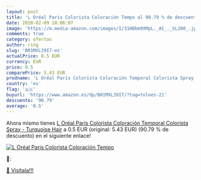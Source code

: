 ```yaml
---
layout: post
title: 'L Oréal Paris Colorista Coloración Tempo al 90.79 % de descuento'
date: 2020-02-09 18:06:07
image: 'https://m.media-amazon.com/images/I/31HBbm9XMpL._AC_._SL200_.jpg'
comments: true
category: ofertas
author: ring
slug: 'B01MXL39I7-es'
actualPrice: 0.5 EUR
currency: EUR
price: 0.5
comparePrice: 5.43 EUR
prodname: 'L Oréal Paris Colorista Coloración Temporal Colorista Spray - Turquoise Hair'
country: 'es'
flag: '🇪🇸'
buyurl: 'https://www.amazon.es/dp/B01MXL39I7/?tag=tolees-21'
descuento: '90.79'
average: '0.5'
---
```


Ahora mismo tienes [L Oréal Paris Colorista Coloración Temporal Colorista Spray - Turquoise Hair](https://www.amazon.es/dp/B01MXL39I7/?tag=tolees-21) a 0.5 EUR (original: 5.43 EUR) (90.79 %  de descuento) en el siguiente enlace!

[![L Oréal Paris Colorista Coloración Tempo](https://m.media-amazon.com/images/I/31HBbm9XMpL._AC_._SL200_.jpg)](https://www.amazon.es/dp/B01MXL39I7/?tag=tolees-21)

🔎:


[🛒 Visítala!!!](https://www.amazon.es/dp/B01MXL39I7/?tag=tolees-21)
